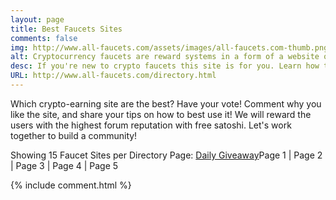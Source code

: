 ```yaml
---
layout: page
title: Best Faucets Sites
comments: false
img: http://www.all-faucets.com/assets/images/all-faucets.com-thumb.png
alt: Cryptocurrency faucets are reward systems in a form of a website or an app that dispense free coins.
desc: If you're new to crypto faucets this site is for you. Learn how to maximize the value of your time and effort while claiming from free bitcoin faucet sites.
URL: http://www.all-faucets.com/directory.html
---
```

Which crypto-earning site are the best? Have your vote! Comment why you like the site, and share your tips on how to best use it! We will reward the users with the highest forum reputation with free satoshi. Let's work together to build a community!
<p> </p>
Showing 15 Faucet Sites per Directory Page:
  <a class="nav-link" href="http://www.all-faucets.com/directory.html">Daily Giveaway</a>Page 1<a/> | Page 2 | Page 3 | Page 4 | Page 5

<p> </p>
{% include comment.html %}
